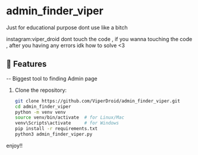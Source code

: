 # admin_finder_viper
Just for educational purpose
dont use like a bitch 

instagram:viper_droid
dont touch the code , if you wanna touching the code , after you having any errors idk how to solve <3



## 🚀 Features
-- Biggest tool to finding Admin page





1. Clone the repository:
   ```bash
   git clone https://github.com/ViperDroid/admin_finder_viper.git
   cd admin_finder_viper
   python -m venv venv
   source venv/bin/activate  # for Linux/Mac
   venv\Scripts\activate     # for Windows
   pip install -r requirements.txt
   python3 admin_finder_viper.py
enjoy!!
